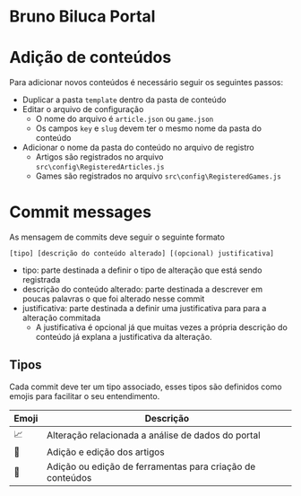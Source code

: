 # Bruno Biluca Portal

# Adição de conteúdos

Para adicionar novos conteúdos é necessário seguir os seguintes passos:

- Duplicar a pasta `template` dentro da pasta de conteúdo
- Editar o arquivo de configuração
  - O nome do arquivo é `article.json` ou `game.json`
  - Os campos `key` e `slug` devem ter o mesmo nome da pasta do conteúdo
- Adicionar o nome da pasta do conteúdo no arquivo de registro
  - Artigos são registrados no arquivo `src\config\RegisteredArticles.js`
  - Games são registrados no arquivo `src\config\RegisteredGames.js`

# Commit messages

As mensagem de commits deve seguir o seguinte formato

```
[tipo] [descrição do conteúdo alterado] [(opcional) justificativa]
```

- tipo: parte destinada a definir o tipo de alteração que está sendo registrada
- descrição do conteúdo alterado: parte destinada a descrever em poucas palavras o que foi alterado nesse commit
- justificativa: parte destinada a definir uma justificativa para para a alteração commitada
	- A justificativa é opcional já que muitas vezes a própria descrição do conteúdo já explana a justificativa da alteração.

## Tipos 

Cada commit deve ter um tipo associado, esses tipos são definidos como emojis para facilitar o seu entendimento.

| Emoji | Descrição                                          |
| ----- | -------------------------------------------------- |
| 📈     | Alteração relacionada a análise de dados do portal |
| 📝     | Adição e edição dos artigos                        |
| 🔧     | Adição ou edição de ferramentas para criação de conteúdos                        |
